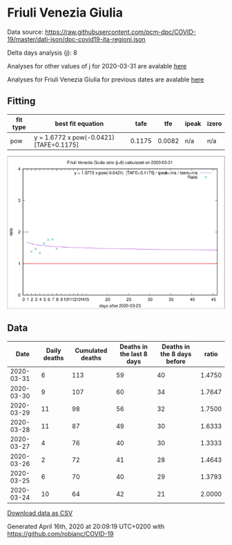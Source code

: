 # Friuli Venezia Giulia

Data source: https://raw.githubusercontent.com/pcm-dpc/COVID-19/master/dati-json/dpc-covid19-ita-regioni.json

Delta days analysis (j): 8

Analyses for other values of j for 2020-03-31 are avalable [here](../2020-03-31/README.md)

Analyses for Friuli Venezia Giulia for previous dates are avalable [here](../README.md)

## Fitting 
|fit type|best fit equation|tafe|tfe|ipeak|izero|
|-------|-----|--------|------|---|---|
|pow|y = 1.6772 x pow(-0.0421)  [TAFE=0.1175]|0.1175|0.0082|n/a|n/a|

![Plot](COVID-19_friuli_venezia_giulia_j8_2020-03-31.png)

## Data
|Date|Daily deaths|Cumulated deaths|Deaths in the last 8 days|Deaths in the 8 days before|ratio|
|----|----------|-----------|-------|--------------------|-----|
|2020-03-31|6|113|59|40|1.4750|
|2020-03-30|9|107|60|34|1.7647|
|2020-03-29|11|98|56|32|1.7500|
|2020-03-28|11|87|49|30|1.6333|
|2020-03-27|4|76|40|30|1.3333|
|2020-03-26|2|72|41|28|1.4643|
|2020-03-25|6|70|40|29|1.3793|
|2020-03-24|10|64|42|21|2.0000|

[Download data as CSV](COVID-19_friuli_venezia_giulia_j8_2020-03-31.csv)

Generated April 16th, 2020 at 20:09:19 UTC+0200 with https://github.com/robianc/COVID-19
